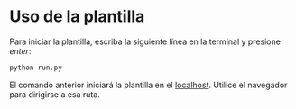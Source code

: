 # Uso de la plantilla

Para iniciar la plantilla, escriba la siguiente línea en la terminal y presione _enter_:

``` sh
python run.py
```

El comando anterior iniciará la plantilla en el [localhost](http://127.0.0.1:8000). Utilice el navegador para dirigirse a esa ruta.

